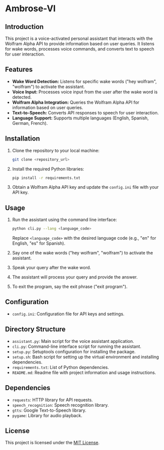 # Ambrose-VI

## Introduction
This project is a voice-activated personal assistant that interacts with the Wolfram Alpha API to provide information based on user queries. It listens for wake words, processes voice commands, and converts text to speech for user interaction.

## Features
- **Wake Word Detection:** Listens for specific wake words ("hey wolfram", "wolfram") to activate the assistant.
- **Voice Input:** Processes voice input from the user after the wake word is detected.
- **Wolfram Alpha Integration:** Queries the Wolfram Alpha API for information based on user queries.
- **Text-to-Speech:** Converts API responses to speech for user interaction.
- **Language Support:** Supports multiple languages (English, Spanish, German, French).

## Installation
1. Clone the repository to your local machine:
    ```bash
    git clone <repository_url>
    ```

2. Install the required Python libraries:
    ```bash
    pip install -r requirements.txt
    ```

3. Obtain a Wolfram Alpha API key and update the `config.ini` file with your API key.

## Usage
1. Run the assistant using the command line interface:
    ```bash
    python cli.py --lang <language_code>
    ```
    Replace `<language_code>` with the desired language code (e.g., "en" for English, "es" for Spanish).

2. Say one of the wake words ("hey wolfram", "wolfram") to activate the assistant.

3. Speak your query after the wake word.

4. The assistant will process your query and provide the answer.

5. To exit the program, say the exit phrase ("exit program").

## Configuration
- `config.ini`: Configuration file for API keys and settings.

## Directory Structure
- `assistant.py`: Main script for the voice assistant application.
- `cli.py`: Command-line interface script for running the assistant.
- `setup.py`: Setuptools configuration for installing the package.
- `setup.sh`: Bash script for setting up the virtual environment and installing dependencies.
- `requirements.txt`: List of Python dependencies.
- `README.md`: Readme file with project information and usage instructions.

## Dependencies
- `requests`: HTTP library for API requests.
- `speech_recognition`: Speech recognition library.
- `gtts`: Google Text-to-Speech library.
- `pygame`: Library for audio playback.

## License
This project is licensed under the [MIT License](LICENSE).
